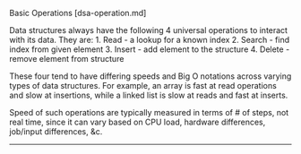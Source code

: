 Basic Operations [dsa-operation.md]

Data structures always have the following 4 universal operations to interact
with its data. They are:
	1. Read - a lookup for a known index
	2. Search - find index from given element
	3. Insert - add element to the structure
	4. Delete - remove element from structure

These four tend to have differing speeds and Big O notations across varying
types of data structures. For example, an array is fast at read operations and
slow at insertions, while a linked list is slow at reads and fast at inserts.

Speed of such operations are typically measured in terms of # of steps, not real
time, since it can vary based on CPU load, hardware differences, job/input
differences, &c.

---

